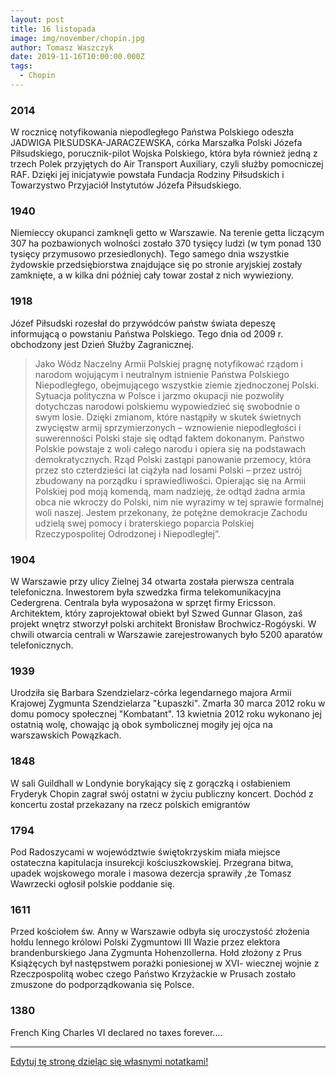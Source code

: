 ```yaml
---
layout: post
title: 16 listopada
image: img/november/chopin.jpg
author: Tomasz Waszczyk
date: 2019-11-16T10:00:00.000Z
tags:
  - Chopin
---
```


### 2014

W rocznicę notyfikowania niepodległego Państwa Polskiego odeszła JADWIGA PIŁSUDSKA-JARACZEWSKA, córka Marszałka Polski Józefa Piłsudskiego, porucznik-pilot Wojska Polskiego, która była również jedną z trzech Polek przyjętych do Air Transport Auxiliary, czyli służby pomocniczej RAF. Dzięki jej inicjatywie powstała Fundacja Rodziny Piłsudskich i Towarzystwo Przyjaciół Instytutów Józefa Piłsudskiego.

### 1940

Niemieccy okupanci zamknęli getto w Warszawie. Na terenie getta liczącym 307 ha pozbawionych wolności zostało 370 tysięcy ludzi (w tym ponad 130 tysięcy przymusowo przesiedlonych). Tego samego dnia wszystkie żydowskie przedsiębiorstwa znajdujące się po stronie aryjskiej zostały zamknięte, a w kilka dni później cały towar został z nich wywieziony.

### 1918

Józef Piłsudski rozesłał do przywódców państw świata depeszę informującą o powstaniu Państwa Polskiego. Tego dnia od 2009 r. obchodzony jest Dzień Służby Zagranicznej.

> Jako Wódz Naczelny Armii Polskiej pragnę notyfikować rządom i narodom wojującym i neutralnym istnienie Państwa Polskiego Niepodległego, obejmującego wszystkie ziemie zjednoczonej Polski. Sytuacja polityczna w Polsce i jarzmo okupacji nie pozwoliły dotychczas narodowi polskiemu wypowiedzieć się swobodnie o swym losie. Dzięki zmianom, które nastąpiły w skutek świetnych zwycięstw armij sprzymierzonych – wznowienie niepodległości i suwerenności Polski staje się odtąd faktem dokonanym.
> Państwo Polskie powstaje z woli całego narodu i opiera się na podstawach demokratycznych. Rząd Polski zastąpi panowanie przemocy, która przez sto czterdzieści lat ciążyła nad losami Polski – przez ustrój zbudowany na porządku i sprawiedliwości. Opierając się na Armii Polskiej pod moją komendą, mam nadzieję, że odtąd żadna armia obca nie wkroczy do Polski, nim nie wyrazimy w tej sprawie formalnej woli naszej. Jestem przekonany, że potężne demokracje Zachodu udzielą swej pomocy i braterskiego poparcia Polskiej Rzeczypospolitej Odrodzonej i Niepodległej”.

### 1904

W Warszawie przy ulicy Zielnej 34 otwarta została pierwsza centrala telefoniczna.
Inwestorem była szwedzka firma telekomunikacyjna Cedergrena. Centrala była wyposażona w sprzęt firmy Ericsson. Architektem, który zaprojektował obiekt był Szwed Gunnar Glason, zaś projekt wnętrz stworzył polski architekt Bronisław Brochwicz-Rogóyski.
W chwili otwarcia centrali w Warszawie zarejestrowanych było 5200 aparatów telefonicznych.

### 1939

Urodziła się Barbara Szendzielarz-córka legendarnego majora Armii Krajowej Zygmunta Szendzielarza "Łupaszki".
Zmarła 30 marca 2012 roku w domu pomocy społecznej "Kombatant". 13 kwietnia 2012 roku wykonano jej ostatnią wolę, chowając ją obok symbolicznej mogiły jej ojca na warszawskich Powązkach.

### 1848

W sali Guildhall w Londynie borykający się z gorączką i osłabieniem Fryderyk Chopin zagrał swój ostatni w życiu publiczny koncert. Dochód z koncertu został przekazany na rzecz polskich emigrantów

### 1794

Pod Radoszycami w województwie świętokrzyskim miała miejsce ostateczna kapitulacja insurekcji kościuszkowskiej.
Przegrana bitwa, upadek wojskowego morale i masowa dezercja sprawiły ,że Tomasz Wawrzecki ogłosił polskie poddanie się.

### 1611

Przed kościołem św. Anny w Warszawie odbyła się uroczystość złożenia hołdu lennego królowi Polski Zygmuntowi III Wazie przez elektora brandenburskiego Jana Zygmunta Hohenzollerna.
Hołd złożony z Prus Książęcych był następstwem porażki poniesionej w XVI- wiecznej wojnie z Rzeczpospolitą wobec czego Państwo Krzyżackie w Prusach zostało zmuszone do podporządkowania się Polsce.

### 1380

French King Charles VI declared no taxes forever....

---

<a href="https://github.com/TomaszWaszczyk/historia.waszczyk.com/edit/master/src/content/november-16.md" target="_blank">Edytuj tę stronę dzieląc się własnymi notatkami!</a>

